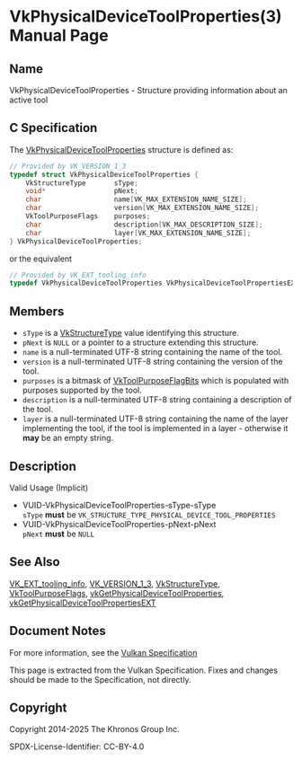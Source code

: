 # VkPhysicalDeviceToolProperties(3) Manual Page

## Name

VkPhysicalDeviceToolProperties - Structure providing information about an active tool



## [](#_c_specification)C Specification

The [VkPhysicalDeviceToolProperties](https://registry.khronos.org/vulkan/specs/latest/man/html/VkPhysicalDeviceToolProperties.html) structure is defined as:

```c++
// Provided by VK_VERSION_1_3
typedef struct VkPhysicalDeviceToolProperties {
    VkStructureType       sType;
    void*                 pNext;
    char                  name[VK_MAX_EXTENSION_NAME_SIZE];
    char                  version[VK_MAX_EXTENSION_NAME_SIZE];
    VkToolPurposeFlags    purposes;
    char                  description[VK_MAX_DESCRIPTION_SIZE];
    char                  layer[VK_MAX_EXTENSION_NAME_SIZE];
} VkPhysicalDeviceToolProperties;
```

or the equivalent

```c++
// Provided by VK_EXT_tooling_info
typedef VkPhysicalDeviceToolProperties VkPhysicalDeviceToolPropertiesEXT;
```

## [](#_members)Members

- `sType` is a [VkStructureType](https://registry.khronos.org/vulkan/specs/latest/man/html/VkStructureType.html) value identifying this structure.
- `pNext` is `NULL` or a pointer to a structure extending this structure.
- `name` is a null-terminated UTF-8 string containing the name of the tool.
- `version` is a null-terminated UTF-8 string containing the version of the tool.
- `purposes` is a bitmask of [VkToolPurposeFlagBits](https://registry.khronos.org/vulkan/specs/latest/man/html/VkToolPurposeFlagBits.html) which is populated with purposes supported by the tool.
- `description` is a null-terminated UTF-8 string containing a description of the tool.
- `layer` is a null-terminated UTF-8 string containing the name of the layer implementing the tool, if the tool is implemented in a layer - otherwise it **may** be an empty string.

## [](#_description)Description

Valid Usage (Implicit)

- [](#VUID-VkPhysicalDeviceToolProperties-sType-sType)VUID-VkPhysicalDeviceToolProperties-sType-sType  
  `sType` **must** be `VK_STRUCTURE_TYPE_PHYSICAL_DEVICE_TOOL_PROPERTIES`
- [](#VUID-VkPhysicalDeviceToolProperties-pNext-pNext)VUID-VkPhysicalDeviceToolProperties-pNext-pNext  
  `pNext` **must** be `NULL`

## [](#_see_also)See Also

[VK\_EXT\_tooling\_info](https://registry.khronos.org/vulkan/specs/latest/man/html/VK_EXT_tooling_info.html), [VK\_VERSION\_1\_3](https://registry.khronos.org/vulkan/specs/latest/man/html/VK_VERSION_1_3.html), [VkStructureType](https://registry.khronos.org/vulkan/specs/latest/man/html/VkStructureType.html), [VkToolPurposeFlags](https://registry.khronos.org/vulkan/specs/latest/man/html/VkToolPurposeFlags.html), [vkGetPhysicalDeviceToolProperties](https://registry.khronos.org/vulkan/specs/latest/man/html/vkGetPhysicalDeviceToolProperties.html), [vkGetPhysicalDeviceToolPropertiesEXT](https://registry.khronos.org/vulkan/specs/latest/man/html/vkGetPhysicalDeviceToolPropertiesEXT.html)

## [](#_document_notes)Document Notes

For more information, see the [Vulkan Specification](https://registry.khronos.org/vulkan/specs/latest/html/vkspec.html#VkPhysicalDeviceToolProperties)

This page is extracted from the Vulkan Specification. Fixes and changes should be made to the Specification, not directly.

## [](#_copyright)Copyright

Copyright 2014-2025 The Khronos Group Inc.

SPDX-License-Identifier: CC-BY-4.0